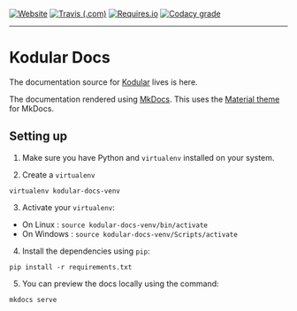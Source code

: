 [![Website](https://img.shields.io/website-up-down-green-red/http/shields.io.svg?label=docs.kodular.io&style=for-the-badge)](https://docs.kodular.io) [![Travis (.com)](https://img.shields.io/travis/com/Kodular/Documentation.svg?style=for-the-badge&logo=travis)](https://travis-ci.com/Kodular/Documentation) [![Requires.io](https://img.shields.io/requires/github/Kodular/Documentation.svg?style=for-the-badge)](https://github.com/Kodular/Documentation/blob/master/requirements.txt) [![Codacy grade](https://img.shields.io/codacy/grade/23f3670699814e039eb585df4c60bb76.svg?style=for-the-badge)](https://github.com/Kodular/Documentation)

---

# Kodular Docs


The documentation source for [Kodular](https://www.kodular.io) lives is here.

The documentation rendered using [MkDocs](https://www.mkdocs.org).
This uses the [Material theme](https://squidfunk.github.io/mkdocs-material) for MkDocs.

## Setting up
1. Make sure you have Python and `virtualenv` installed on your system.

2. Create a `virtualenv`
```
virtualenv kodular-docs-venv
```

3. Activate your `virtualenv`:
  - On Linux : `source kodular-docs-venv/bin/activate`
  - On Windows : `source kodular-docs-venv/Scripts/activate`

4. Install the dependencies using `pip`:
```
pip install -r requirements.txt
``` 

5. You can preview the docs locally using the command:
```
mkdocs serve
```
